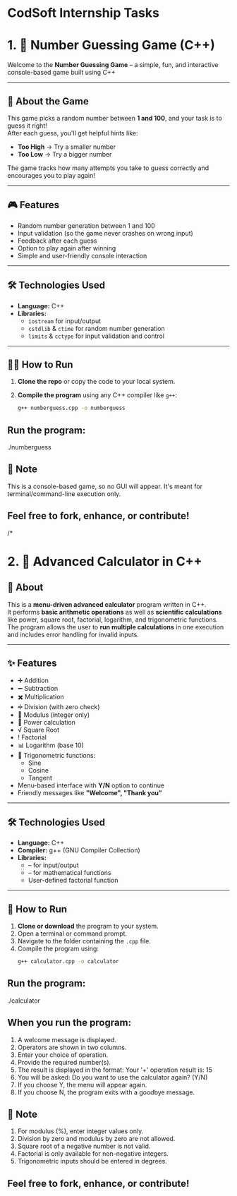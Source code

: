 # CodSoft Internship Tasks 

# 1. 🎯 Number Guessing Game (C++)

Welcome to the **Number Guessing Game** – a simple, fun, and interactive console-based game built using C++

---

## 📌 About the Game

This game picks a random number between **1 and 100**, and your task is to guess it right!  
After each guess, you'll get helpful hints like:  

- **Too High**  → Try a smaller number   
- **Too Low** → Try a bigger number 

The game tracks how many attempts you take to guess correctly and encourages you to play again!

---

## 🎮 Features

- Random number generation between 1 and 100
- Input validation (so the game never crashes on wrong input)
- Feedback after each guess
- Option to play again after winning
- Simple and user-friendly console interaction

---

## 🛠️ Technologies Used

- **Language:** C++
- **Libraries:**  
  - `iostream` for input/output  
  - `cstdlib` & `ctime` for random number generation  
  - `limits` & `cctype` for input validation and control

---

## 🧑‍💻 **How to Run**

1. **Clone the repo** or copy the code to your local system.  
2. **Compile the program** using any C++ compiler like `g++`:

   ```bash
   g++ numberguess.cpp -o numberguess

##   Run the program:
./numberguess

## 📌 Note
This is a console-based game, so no GUI will appear. It's meant for terminal/command-line execution only.

## Feel free to fork, enhance, or contribute!


/*
# 2. 🧮 Advanced Calculator in C++

## 📌 About
This is a **menu-driven advanced calculator** program written in C++.  
It performs **basic arithmetic operations** as well as **scientific calculations** like power, square root, factorial, logarithm, and trigonometric functions.  
The program allows the user to **run multiple calculations** in one execution and includes error handling for invalid inputs.

---

## ✨ Features
- ➕ Addition
- ➖ Subtraction
- ✖️ Multiplication 
- ➗ Division (with zero check)
- 🟰 Modulus (integer only)
- 🔼 Power calculation
- √ Square Root
- ! Factorial
- 📊 Logarithm (base 10)
- 📐 Trigonometric functions:
  - Sine
  - Cosine
  - Tangent
- Menu-based interface with **Y/N** option to continue
- Friendly messages like **"Welcome", "Thank you"**

---
 
## 🛠 Technologies Used
- **Language:** C++
- **Compiler:** g++ (GNU Compiler Collection)
- **Libraries:**
  - <iostream> – for input/output
  - <cmath> – for mathematical functions
  - User-defined factorial function

---

## 🚀 How to Run
1. **Clone or download** the program to your system.
2. Open a terminal or command prompt.
3. Navigate to the folder containing the `.cpp` file.
4. Compile the program using:
   ```bash
   g++ calculator.cpp -o calculator
##  Run the program:
./calculator

## When you run the program: 

1. A welcome message is displayed.
2. Operators are shown in two columns.
3. Enter your choice of operation.
4. Provide the required number(s).
5. The result is displayed in the format:
 Your '+' operation result is: 15
6. You will be asked:
 Do you want to use the calculator again? (Y/N)
7. If you choose Y, the menu will appear again.
8. If you choose N, the program exits with a goodbye message.

## 📝 Note
1. For modulus (%), enter integer values only.
2. Division by zero and modulus by zero are not allowed.
3. Square root of a negative number is not valid.
4. Factorial is only available for non-negative integers.
5. Trigonometric inputs should be entered in degrees.

## Feel free to fork, enhance, or contribute!
